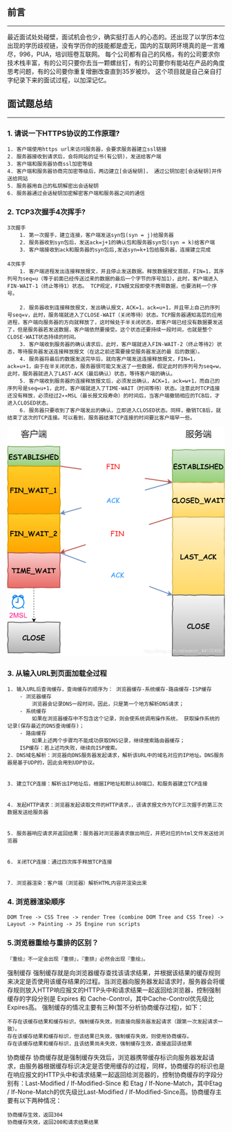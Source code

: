 ## 前言
---
最近面试处处碰壁，面试机会也少，确实挺打击人的心态的。还出现了以学历本位出现的学历歧视链，没有学历你的技能都是虚无，国内的互联网环境真的是一言难尽，996，PUA，培训班卷互联网。
每个公司都有自己的风格，有的公司要求你技术栈丰富，有的公司只要你去当一颗螺丝钉，有的公司要你有能站在产品的角度思考问题，有的公司要你重复增删改查直到35岁被炒。
这个项目就是自己亲自打字纪录下来的面试过程，以加深记忆。

## 面试题总结
---
### 1. 请说一下HTTPS协议的工作原理?
    1. 客户端使用https url来访问服务器，会要求服务器建立ssl链接
    2. 服务器接收到请求后，会将网站的证书(有公钥)，发送给客户端
    3. 客户端和服务器协商ssl加密等级
    4. 客户端和服务器协商完加密等级后，两边建立[会话秘钥]， 通过公钥加密[会话秘钥]并传送给网站
    5. 服务器用自己的私钥解密出会话秘钥
    6. 服务器通过会话秘钥加密解密客户端和服务器之间的通信

### 2. TCP3次握手4次挥手?
    3次握手
        1. 第一次握手，建立连接，客户端发送syn包(syn = j)给服务器
        2. 服务器收到syn包后，发送ack=j+1的确认包和服务器syn包(syn = k)给客户端
        3. 客户端接收到ack和服务器的syn包后,发送syn=k+1包给服务器，连接建立完成
        
    4次挥手
        1. 客户端进程发出连接释放报文，并且停止发送数据。释放数据报文首部，FIN=1，其序列号为seq=u（等于前面已经传送过来的数据的最后一个字节的序号加1），此时，客户端进入FIN-WAIT-1（终止等待1）状态。 TCP规定，FIN报文段即使不携带数据，也要消耗一个序号。

        2. 服务器收到连接释放报文，发出确认报文，ACK=1，ack=u+1，并且带上自己的序列号seq=v，此时，服务端就进入了CLOSE-WAIT（关闭等待）状态。TCP服务器通知高层的应用进程，客户端向服务器的方向就释放了，这时候处于半关闭状态，即客户端已经没有数据要发送了，但是服务器若发送数据，客户端依然要接受。这个状态还要持续一段时间，也就是整个CLOSE-WAIT状态持续的时间。
        3. 客户端收到服务器的确认请求后，此时，客户端就进入FIN-WAIT-2（终止等待2）状态，等待服务器发送连接释放报文（在这之前还需要接受服务器发送的最 后的数据）。
        4. 服务器将最后的数据发送完毕后，就向客户端发送连接释放报文，FIN=1，ack=u+1，由于在半关闭状态，服务器很可能又发送了一些数据，假定此时的序列号为seq=w，此时，服务器就进入了LAST-ACK（最后确认）状态，等待客户端的确认。
        5. 客户端收到服务器的连接释放报文后，必须发出确认，ACK=1，ack=w+1，而自己的序列号是seq=u+1，此时，客户端就进入了TIME-WAIT（时间等待）状态。注意此时TCP连接还没有释放，必须经过2∗∗MSL（最长报文段寿命）的时间后，当客户端撤销相应的TCB后，才进入CLOSED状态。
        6. 服务器只要收到了客户端发出的确认，立即进入CLOSED状态。同样，撤销TCB后，就结束了这次的TCP连接。可以看到，服务器结束TCP连接的时间要比客户端早一些。

![四次挥手](/images/tcp_4times.png)


### 3. 从输入URL到页面加载全过程
    1. 输入URL后查询缓存，查询缓存的顺序为： 浏览器缓存-系统缓存-路由缓存-ISP缓存
        - 浏览器缓存
            浏览器会记录DNS一段时间，因此，只是第一个地方解析DNS请求；
        - 系统缓存
            如果在浏览器缓存中不包含这个记录，则会使系统调用操作系统， 获取操作系统的记录(保存最近的DNS查询缓存)；
        - 路由缓存
            如果上述两个步骤均不能成功获取DNS记录，继续搜索路由器缓存；
        ISP缓存：若上述均失败，继续向ISP搜索。
    2. DNS域名解析：浏览器向DNS服务器发起请求，解析该URL中的域名对应的IP地址。DNS服务器是基于UDP的，因此会用到UDP协议。


    3. 建立TCP连接：解析出IP地址后，根据IP地址和默认80端口，和服务器建立TCP连接


    4. 发起HTTP请求：浏览器发起读取文件的HTTP请求，，该请求报文作为TCP三次握手的第三次数据发送给服务器


    5. 服务器响应请求并返回结果：服务器对浏览器请求做出响应，并把对应的html文件发送给浏览器


    6. 关闭TCP连接：通过四次挥手释放TCP连接


    7. 浏览器渲染：客户端（浏览器）解析HTML内容并渲染出来

### 4. 浏览器渲染顺序
    DOM Tree -> CSS Tree -> render Tree (combine DOM Tree and CSS Tree) -> Layout -> Painting -> JS Engine run scripts


### 5.浏览器重绘与重排的区别？

    『重绘』不一定会出现『重排』，『重排』必然会出现『重绘』。

强制缓存
    强制缓存就是向浏览器缓存查找该请求结果，并根据该结果的缓存规则来决定是否使用该缓存结果的过程。当浏览器向服务器发起请求时，服务器会将缓存规则放入HTTP响应报文的HTTP头中和请求结果一起返回给浏览器，控制强制缓存的字段分别是 Expires 和 Cache-Control，其中Cache-Control优先级比Expires高。
    强制缓存的情况主要有三种(暂不分析协商缓存过程)，如下：

    不存在该缓存结果和缓存标识，强制缓存失效，则直接向服务器发起请求（跟第一次发起请求一致）。
    存在该缓存结果和缓存标识，但该结果已失效，强制缓存失效，则使用协商缓存。
    存在该缓存结果和缓存标识，且该结果尚未失效，强制缓存生效，直接返回该结果



协商缓存
    协商缓存就是强制缓存失效后，浏览器携带缓存标识向服务器发起请求，由服务器根据缓存标识决定是否使用缓存的过程，同样，协商缓存的标识也是在响应报文的HTTP头中和请求结果一起返回给浏览器的，控制协商缓存的字段分别有：Last-Modified / If-Modified-Since 和 Etag / If-None-Match，其中Etag / If-None-Match的优先级比Last-Modified / If-Modified-Since高。协商缓存主要有以下两种情况：

    协商缓存生效，返回304
    协商缓存失效，返回200和请求结果结果